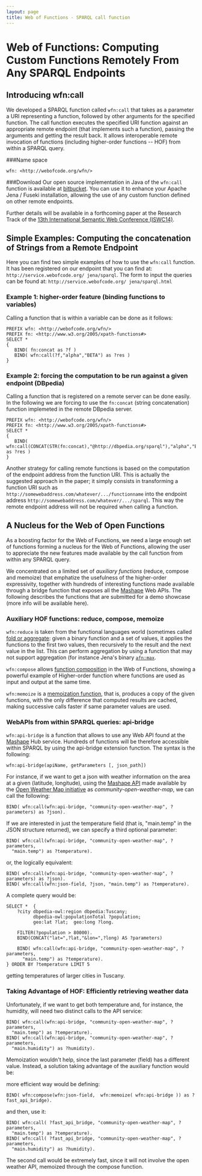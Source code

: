 ```yaml
---
layout: page
title: Web of Functions - SPARQL call function
---
```


Web of Functions: Computing Custom Functions Remotely From Any SPARQL Endpoints
=================================================================

Introducing wfn:call
-------------------------------

We developed a SPARQL function called `wfn:call` that takes as a parameter a URI representing a function, followed by other arguments for the specified function.
The call function executes the specified URI function against an appropriate remote endpoint (that implements such a function), passing the arguments and getting the result back.
It allows interoperable remote invocation of functions (including higher-order functions -- HOF) from within a SPARQL query.


###Name space 

    wfn: <http://webofcode.org/wfn/>
    
###Download
Our open source implementation in Java of the `wfn:call` function is available at [bitbucket](https://bitbucket.org/atzori/callsparql/).
You can use it to enhance your Apache Jena / Fuseki installation, allowing the use of any custom function defined on other remote endpoints.

Further details will be available in a forthcoming paper at the Research Track of the [13th International Semantic Web Conference (ISWC14)](http://iswc2014.semanticweb.org/).



Simple Examples: Computing the concatenation of Strings from a Remote Endpoint
----------
Here you can find two simple examples of how to use the `wfn:call` function. It has been registered on our endpoint that you can find at: `http://service.webofcode.org/ jena/sparql`. The form to input the queries can be found at: `http://service.webofcode.org/ jena/sparql.html`


### Example 1: higher-order feature (binding functions to variables) 
Calling a function that is within a variable can be done as it follows:

    PREFIX wfn: <http://webofcode.org/wfn/>
    PREFIX fn: <http://www.w3.org/2005/xpath-functions#>
    SELECT *
    {
       BIND( fn:concat as ?f )
       BIND( wfn:call(?f,"alpha","BETA") as ?res )
    } 


### Example 2: forcing the computation to be run against a given endpoint (DBpedia)
Calling a function that is registered on a remote server can be done easily. In the following we are forcing to use the `fn:concat` (string concatenation) function implemeted in the remote DBpedia server.

    PREFIX wfn: <http://webofcode.org/wfn/>
    PREFIX fn: <http://www.w3.org/2005/xpath-functions#>
    SELECT *
    {
       BIND( wfn:call(CONCAT(STR(fn:concat),"@http://dbpedia.org/sparql"),"alpha","BETA") as ?res )
    } 

Another strategy for calling remote functions is based on the computation of the endpoint address from the function URI.
This is actually the suggested approach in the paper; it simply consists in transforming a function URI such as `http://somewebaddress.com/whatever/.../functionname` into the endpoint address `http://somewebaddress.com/whatever/.../sparql`. This way the remote endpoint address will not be required when calling a function.


A Nucleus for the Web of Open Functions
----------
As a boosting factor for the Web of Functions, we need a large enough set of functions forming a nucleus for the Web of Functions, allowing the user to appreciate the new features made available by the call function from within any SPARQL query.

We concentrated on a limited set of _auxiliary functions_ (reduce, compose and memoize) that emphatize the usefulness of the higher-order expressivity, together with hundreds of interesting functions made available through a bridge function that exposes all the [Mashape](http://www.mashape.com/) Web APIs.
The following describes the functions that are submitted for a demo showcase (more info will be available here).

### Auxiliary HOF functions: reduce, compose, memoize
`wfn:reduce` is taken from the functional languages world (sometimes called [fold or aggregate](http://en.wikipedia.org/wiki/Fold_(higher-order_function)): given a binary function and a set of values, it applies the functions to the first two values, then recursively to the result and the next value in the list. This can perform aggregation by using a function that may not support aggregation (for instance Jena's binary [`afn:max`](https://jena.apache.org/documentation/query/library-function.html).

`wfn:compose` allows [function composition](http://en.wikipedia.org/wiki/Function_composition) in the Web of Functions, showing a powerful example of Higher-order function where functions are used as input and output at the same time.

`wfn:memoize` is a [memoization function](http://en.wikipedia.org/wiki/Memoization), that is, produces a copy of the given functions, with the only difference that computed results are cached, making successive calls faster if same parameter values are used.



### WebAPIs from within SPARQL queries: api-bridge
`wfn:api-bridge` is a function that allows to use any Web API found at the  [Mashape](http://www.mashape.com/) Hub service. Hundreds of functions will be therefore accessible within SPARQL by using the api-bridge extension function.
The syntax is the following:

    wfn:api-bridge(apiName, getParameters [, json_path])

For instance, if we want to get a json with weather information on the area at a given (latitude, longitude), using the [Mashape API](http://www.mashape.com/community/open-weather-map) made available by the [Open Weather Map initiative](http://openweathermap.org/) as _community-open-weather-map_, we can call the following:

    BIND( wfn:call(wfn:api-bridge, "community-open-weather-map", ?parameters) as ?json).

If we are interested in just the temperature field (that is, "main.temp" in the JSON structure returned), we can specify a third optional parameter:

    BIND( wfn:call(wfn:api-bridge, "community-open-weather-map", ?parameters,
      "main.temp") as ?temperature).
      
or, the logically equivalent:

    BIND( wfn:call(wfn:api-bridge, "community-open-weather-map", ?parameters) as ?json).
    BIND( wfn:call(wfn:json-field, ?json, "main.temp") as ?temperature).


A complete query would be:

    SELECT *  {
        ?city dbpedia-owl:region dbpedia:Tuscany;
              dbpedia-owl:populationTotal ?population;
              geo:lat ?lat;  geo:long ?long.
        
        FILTER(?population > 80000).
        BIND(CONCAT("lat=",?lat,"&lon=",?long) AS ?parameters)
        
        BIND( wfn:call(wfn:api-bridge, "community-open-weather-map", ?parameters,
          "main.temp") as ?temperature).
    } ORDER BY ?temperature LIMIT 5
    
getting temperatures of larger cities in Tuscany.

### Taking Advantage of HOF: Efficiently retrieving weather data

Unfortunately, if we want to get both temperature and, for instance, the humidity, will need two distinct calls to the API service:

    BIND( wfn:call(wfn:api-bridge, "community-open-weather-map", ?parameters,
      "main.temp") as ?temperature).
    BIND( wfn:call(wfn:api-bridge, "community-open-weather-map", ?parameters,
      "main.humidity") as ?humidity).

Memoization wouldn't help, since the last parameter (field) has a different value.
Instead, a solution taking advantage of the auxiliary function would be:


more efficient way would be defining:

    BIND( wfn:compose(wfn:json-field,  wfn:memoize( wfn:api-bridge )) as ?fast_api_bridge).
    
and then, use it:

    BIND( wfn:call( ?fast_api_bridge, "community-open-weather-map", ?parameters,
      "main.temp") as ?temperature).
    BIND( wfn:call( ?fast_api_bridge, "community-open-weather-map", ?parameters,
      "main.humidity") as ?humidity).

The second call would be extremely fast, since it will not involve the open weather API, memoized through the compose function.





